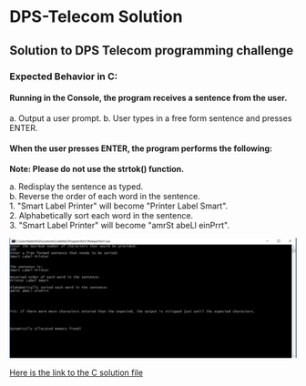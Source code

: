 # DPS-Telecom Solution
## Solution to DPS Telecom programming challenge  

### Expected Behavior in C:

#### Running in the Console, the program receives a sentence from the user.
a. Output a user prompt.
b. User types in a free form sentence and presses ENTER. 

#### When the user presses ENTER, the program performs the following:
**Note: Please do not use the strtok() function.**

a. Redisplay the sentence as typed.<br />
b. Reverse the order of each word in the sentence.<br />
	1. "Smart Label Printer" will become "Printer Label Smart".<br />
	2. Alphabetically sort each word in the sentence. <br />
	3. "Smart Label Printer" will become "amrSt abeLl einPrrt".<br />

![alt text](https://github.com/rakshithvasudev/DPS-Telecom/blob/master/screenshot/output.png)

[Here is the link to the C solution file](https://github.com/rakshithvasudev/DPS-Telecom/blob/master/Part1/main.c)
